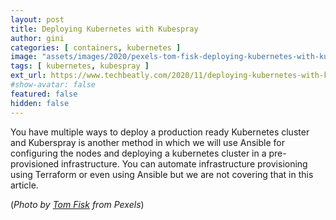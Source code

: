 ```yaml
---
layout: post
title: Deploying Kubernetes with Kubespray
author: gini
categories: [ containers, kubernetes ]
image: "assets/images/2020/pexels-tom-fisk-deploying-kubernetes-with-kubespray.jpg"
tags: [ kubernetes, kubespray ]
ext_url: https://www.techbeatly.com/2020/11/deploying-kubernetes-with-kubespray.html
#show-avatar: false
featured: false
hidden: false
---
```


You have multiple ways to deploy a production ready Kubernetes cluster and Kuberspray is another method in which we will use Ansible for configuring the nodes and deploying a kubernetes cluster in a pre-provisioned infrastructure. You can automate infrastructure provisioning using Terraform or even using Ansible but we are not covering that in this article.

(*Photo by [Tom Fisk](https://www.pexels.com/@tomfisk) from Pexels*)

